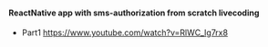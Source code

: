 #### ReactNative app with sms-authorization from scratch livecoding

* Part1 https://www.youtube.com/watch?v=RlWC_Ig7rx8
